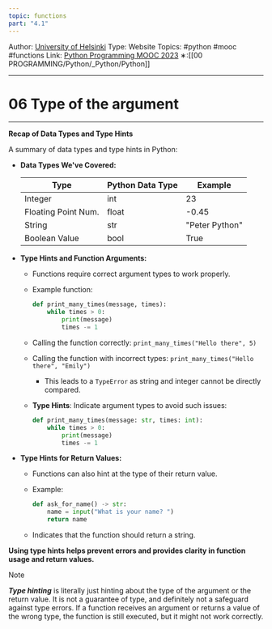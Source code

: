 ```yaml
---
topic: functions
part: "4.1"
---
```

Author: [University of Helsinki](https://programming-23.mooc.fi/)
Type: Website
Topics: #python #mooc #functions 
Link: [Python Programming MOOC 2023](https://programming-23.mooc.fi/)
∗:[[00 PROGRAMMING/Python/_Python/Python]] 

---
# 06 Type of the argument

--- 
**Recap of Data Types and Type Hints**

A summary of data types and type hints in Python:

- **Data Types We've Covered:**

  | Type                | Python Data Type | Example           |
  |---------------------|------------------|-------------------|
  | Integer             | int              | 23                |
  | Floating Point Num. | float            | -0.45             |
  | String              | str              | "Peter Python"    |
  | Boolean Value       | bool             | True              |

- **Type Hints and Function Arguments:**

  - Functions require correct argument types to work properly.
  - Example function:

    ```python
    def print_many_times(message, times):
        while times > 0:
            print(message)
            times -= 1
    ```

  - Calling the function correctly: `print_many_times("Hello there", 5)`
  - Calling the function with incorrect types: `print_many_times("Hello there", "Emily")`
    - This leads to a `TypeError` as string and integer cannot be directly compared.
  - **Type Hints**: Indicate argument types to avoid such issues:

    ```python
    def print_many_times(message: str, times: int):
        while times > 0:
            print(message)
            times -= 1
    ```

- **Type Hints for Return Values:**

  - Functions can also hint at the type of their return value.
  - Example:

    ```python
    def ask_for_name() -> str:
        name = input("What is your name? ")
        return name
    ```

  - Indicates that the function should return a string.

**Using type hints helps prevent errors and provides clarity in function usage and return values.**

> [!NOTE]
> ___Type hinting___ is literally just hinting about the type of the argument or the return value. It is not a guarantee of type, and definitely not a safeguard against type errors. If a function receives an argument or returns a value of the wrong type, the function is still executed, but it might not work correctly.